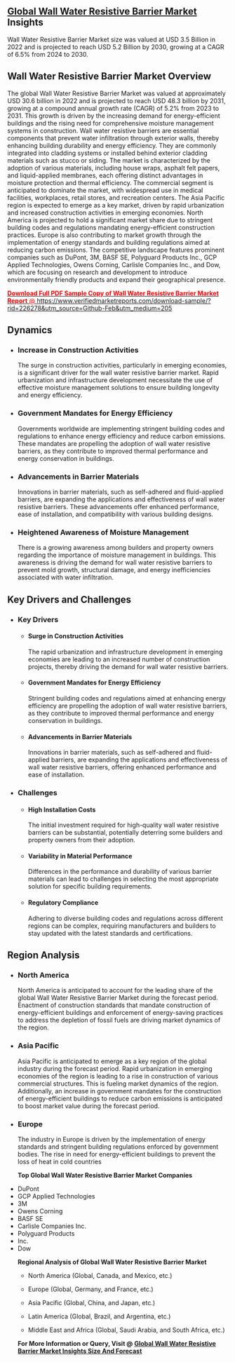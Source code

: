 <h2><a href="https://www.verifiedmarketreports.com/download-sample/?rid=226278&amp;utm_source=Github&amp;utm_medium=205" target="_blank">Global Wall Water Resistive Barrier Market</a> Insights</h2><p>Wall Water Resistive Barrier Market size was valued at USD 3.5 Billion in 2022 and is projected to reach USD 5.2 Billion by 2030, growing at a CAGR of 6.5% from 2024 to 2030.</p><p> <h2>Wall Water Resistive Barrier Market Overview</h2> <p>The global Wall Water Resistive Barrier Market was valued at approximately USD 30.6 billion in 2022 and is projected to reach USD 48.3 billion by 2031, growing at a compound annual growth rate (CAGR) of 5.2% from 2023 to 2031. This growth is driven by the increasing demand for energy-efficient buildings and the rising need for comprehensive moisture management systems in construction. Wall water resistive barriers are essential components that prevent water infiltration through exterior walls, thereby enhancing building durability and energy efficiency. They are commonly integrated into cladding systems or installed behind exterior cladding materials such as stucco or siding. The market is characterized by the adoption of various materials, including house wraps, asphalt felt papers, and liquid-applied membranes, each offering distinct advantages in moisture protection and thermal efficiency. The commercial segment is anticipated to dominate the market, with widespread use in medical facilities, workplaces, retail stores, and recreation centers. The Asia Pacific region is expected to emerge as a key market, driven by rapid urbanization and increased construction activities in emerging economies. North America is projected to hold a significant market share due to stringent building codes and regulations mandating energy-efficient construction practices. Europe is also contributing to market growth through the implementation of energy standards and building regulations aimed at reducing carbon emissions. The competitive landscape features prominent companies such as DuPont, 3M, BASF SE, Polyguard Products Inc., GCP Applied Technologies, Owens Corning, Carlisle Companies Inc., and Dow, which are focusing on research and development to introduce environmentally friendly products and expand their geographical presence. </p> <p><a href="https://www.transparencymarketresearch.com/sample/sample.php?flag=S&rep_id=85572"><p><span class=""><span style="color: #ff0000;"><strong>Download Full PDF Sample Copy of Wall Water Resistive Barrier Market Report</strong> @ </span><a href="https://www.verifiedmarketreports.com/download-sample/?rid=226278&amp;utm_source=Github-Feb&amp;utm_medium=205" target="_blank">https://www.verifiedmarketreports.com/download-sample/?rid=226278&amp;utm_source=Github-Feb&amp;utm_medium=205</a></span></p></a></p> <h2>Dynamics</h2> <ul> <li><h3>Increase in Construction Activities</h3> <p>The surge in construction activities, particularly in emerging economies, is a significant driver for the wall water resistive barrier market. Rapid urbanization and infrastructure development necessitate the use of effective moisture management solutions to ensure building longevity and energy efficiency. </p> </li> <li><h3>Government Mandates for Energy Efficiency</h3> <p>Governments worldwide are implementing stringent building codes and regulations to enhance energy efficiency and reduce carbon emissions. These mandates are propelling the adoption of wall water resistive barriers, as they contribute to improved thermal performance and energy conservation in buildings. </p> </li> <li><h3>Advancements in Barrier Materials</h3> <p>Innovations in barrier materials, such as self-adhered and fluid-applied barriers, are expanding the applications and effectiveness of wall water resistive barriers. These advancements offer enhanced performance, ease of installation, and compatibility with various building designs. </p> </li> <li><h3>Heightened Awareness of Moisture Management</h3> <p>There is a growing awareness among builders and property owners regarding the importance of moisture management in buildings. This awareness is driving the demand for wall water resistive barriers to prevent mold growth, structural damage, and energy inefficiencies associated with water infiltration. </p> </li> </ul> <h2>Key Drivers and Challenges</h2> <ul> <li><h3>Key Drivers</h3> <ul> <li><h4>Surge in Construction Activities</h4> <p>The rapid urbanization and infrastructure development in emerging economies are leading to an increased number of construction projects, thereby driving the demand for wall water resistive barriers. </p> </li> <li><h4>Government Mandates for Energy Efficiency</h4> <p>Stringent building codes and regulations aimed at enhancing energy efficiency are propelling the adoption of wall water resistive barriers, as they contribute to improved thermal performance and energy conservation in buildings. </p> </li> <li><h4>Advancements in Barrier Materials</h4> <p>Innovations in barrier materials, such as self-adhered and fluid-applied barriers, are expanding the applications and effectiveness of wall water resistive barriers, offering enhanced performance and ease of installation. </p> </li> </ul> </li> <li><h3>Challenges</h3> <ul> <li><h4>High Installation Costs</h4> <p>The initial investment required for high-quality wall water resistive barriers can be substantial, potentially deterring some builders and property owners from their adoption. </p> </li> <li><h4>Variability in Material Performance</h4> <p>Differences in the performance and durability of various barrier materials can lead to challenges in selecting the most appropriate solution for specific building requirements. </p> </li> <li><h4>Regulatory Compliance</h4> <p>Adhering to diverse building codes and regulations across different regions can be complex, requiring manufacturers and builders to stay updated with the latest standards and certifications. </p> </li> </ul> </li> </ul> <h2>Region Analysis</h2> <ul> <li><h3>North America</h3> <p>North America is anticipated to account for the leading share of the global Wall Water Resistive Barrier Market during the forecast period. Enactment of construction standards that mandate construction of energy-efficient buildings and enforcement of energy-saving practices to address the depletion of fossil fuels are driving market dynamics of the region. </p> </li> <li><h3>Asia Pacific</h3> <p>Asia Pacific is anticipated to emerge as a key region of the global industry during the forecast period. Rapid urbanization in emerging economies of the region is leading to a rise in construction of various commercial structures. This is fueling market dynamics of the region. Additionally, an increase in government mandates for the construction of energy-efficient buildings to reduce carbon emissions is anticipated to boost market value during the forecast period. </p> </li> <li><h3>Europe</h3> <p>The industry in Europe is driven by the implementation of energy standards and stringent building regulations enforced by government bodies. The rise in need for energy-efficient buildings to prevent the loss of heat in cold countries</p><p><strong>Top Global Wall Water Resistive Barrier Market Companies</strong></p><div data-test-id=""><p><li>DuPont</li><li> GCP Applied Technologies</li><li> 3M</li><li> Owens Corning</li><li> BASF SE</li><li> Carlisle Companies Inc.</li><li> Polyguard Products</li><li> Inc.</li><li> Dow</li></p><div><strong>Regional Analysis of&nbsp;Global Wall Water Resistive Barrier Market</strong></div><ul><li dir="ltr"><p dir="ltr">North America&nbsp;(Global, Canada, and Mexico, etc.)</p></li><li dir="ltr"><p dir="ltr">Europe (Global, Germany, and France, etc.)</p></li><li dir="ltr"><p dir="ltr">Asia Pacific&nbsp;(Global, China, and Japan, etc.)</p></li><li dir="ltr"><p dir="ltr">Latin America&nbsp;(Global, Brazil, and Argentina, etc.)</p></li><li dir="ltr">Middle East and Africa&nbsp;(Global, Saudi Arabia, and South Africa, etc.)</li></ul><p><strong>For More Information or Query, Visit @&nbsp;</strong><strong><a href="https://www.verifiedmarketreports.com/product/wall-water-resistive-barrier-market/?utm_source=Github&amp;utm_medium=205" target="_blank">Global Wall Water Resistive Barrier Market Insights Size And Forecast</a></strong></p></div>

